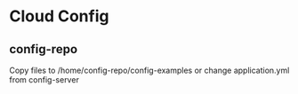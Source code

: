 # Cloud Config 

## config-repo
Copy files to /home/config-repo/config-examples or change application.yml from config-server
